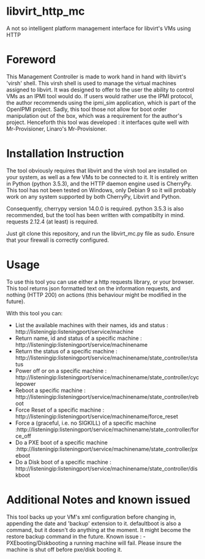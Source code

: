 # libvirt_http_mc
A not so intelligent platform management interface for libvirt's VMs using HTTP

<h1>Foreword</h1>
<p>
This Management Controller is made to work hand in hand with libvirt's 'virsh' shell.
This virsh shell is used to manage the virtual machines assigned to libvirt.
It was designed to offer to the user the ability to control VMs as an IPMI tool would do.
If users would rather use the IPMI protocol, the author recommends using the ipmi_sim application, which is part of the OpenIPMI project.
Sadly, this tool those not allow for boot order manipulation out of the box, which was a requirement for the author's project.
Henceforth this tool was developed : it interfaces quite well with Mr-Provisioner, Linaro's Mr-Provisioner.
</p>
<h1>Installation Instruction</h1>
<p>
The tool obviously requires that libvirt and the virsh tool are installed on your system, as well as a few VMs to be connected to it.
It is entirely written in Python (python 3.5.3), and the HTTP daemon engine used is CherryPy.
This tool has not been tested on Windows, only Debian 9 so it will probably work on any system supported by both CherryPy, Libvirt and Python.

Consequently, cherrypy version 14.0.0 is required.
python 3.5.3 is also recommended, but the tool has been written with compatibilty in mind.
requests 2.12.4 (at least) is required.

Just git clone this repository, and run the libvirt_mc.py file as sudo.
Ensure that your firewall is correctly configured.
</p>
<h1>Usage</h1>
<p>
To use this tool you can use either a http requests library, or your browser.
This tool returns json formatted text on the information requests, and nothing (HTTP 200) on actions (this behaviour might be modified in the future).

With this tool you can:
- List the available machines with their names, ids and status : http://listeningip:listeningport/service/machine
- Return name, id and status of a specific machine : http://listeningip:listeningport/service/machinename
- Return the status of a specific machine : http://listeningip:listeningport/service/machinename/state_controller/status
- Power off or on a specific machine : http://listeningip:listeningport/service/machinename/state_controller/cyclepower
- Reboot a specific machine : http://listeningip:listeningport/service/machinename/state_controller/reboot
- Force Reset of a specific machine : http://listeningip:listeningport/service/machinename/force_reset
- Force a (graceful, i.e. no SIGKILL) of a specific machine :http://listeningip:listeningport/service/machinename/state_controller/force_off
- Do a PXE boot of a specific machine :http://listeningip:listeningport/service/machinename/state_controller/pxeboot
- Do a Disk boot of a specific machine : http://listeningip:listeningport/service/machinename/state_controller/diskboot
</p>
<h1>Additional Notes and known issued</h1> 
<p>
This tool backs up your VM's xml configuration before changing in, appending the date and 'backup' extension to it.
defaultboot is also a command, but it doesn't do anything at the moment. It might become the restore backup command in  the future.
Known issue :
- PXEbooting/Diskbooting a running machine will fail. Please insure the machine is shut off before pxe/disk booting it.
</p>
